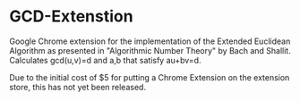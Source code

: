 # GCD-Extenstion
Google Chrome extension for the implementation of the Extended Euclidean Algorithm as presented in "Algorithmic Number Theory" by Bach and Shallit.
Calculates gcd(u,v)=d and a,b that satisfy au+bv=d.

Due to the initial cost of $5 for putting a Chrome Extension on the extension store, this has not yet been released.
